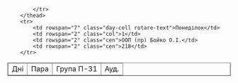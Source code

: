 <html lang="en">
<head>
    <meta charset="UTF-8">
    <meta name="viewport" content="width=device-width, initial-scale=1.0">
    <title РОЗКЛАД П-31> </title>
    <link rel="stylesheet" href="css.css">
</head>
<body>
    <table border="" class="ST">
        <thead>
            <tr>
                <td class="center">
                    Дні
                </td>
                <td>
                    Пара
                </td>
                <td>
                    Група П-31
                </td>
                <td>
                    Ауд.
                </td>
                
            </tr>
        </thead>
        <tr>
            <td rowspan="7" class="day-cell rotare-text">Понеділок</td>
            <td rowspan="2" class="col">1</td>
            <td rowspan="2" class="cen">ООП (пр) Бойко О.І.</td>
            <td rowspan="2" class="cen">218</td>
        </tr>        
</body>
</html> 

